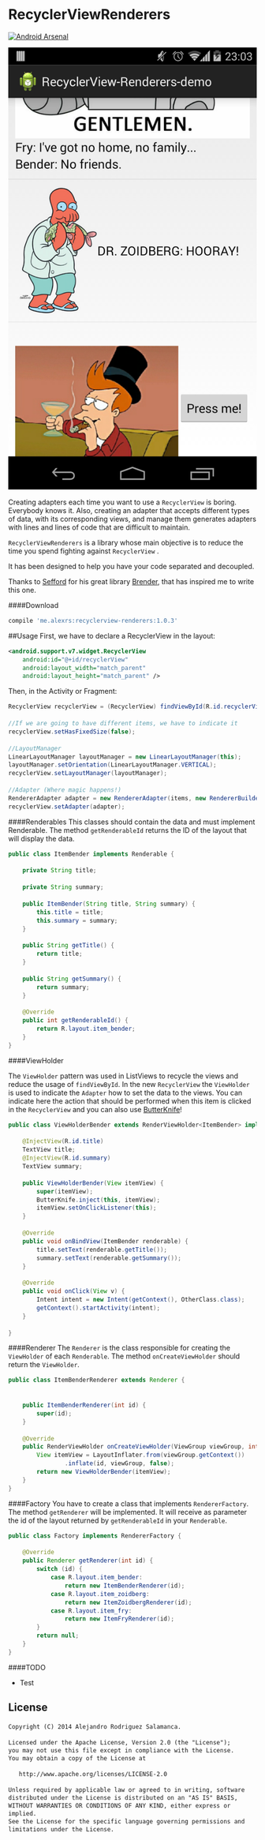 RecyclerViewRenderers
=====================
[![Android Arsenal](https://img.shields.io/badge/Android%20Arsenal-RecyclerViewRenderers-brightgreen.svg?style=flat)](https://android-arsenal.com/details/1/1086)

![image](art/Screenshot.png)

Creating adapters each time you want to use a `RecyclerView` is boring. Everybody knows it.
Also, creating an adapter that accepts different types of data, with its corresponding views, and manage them generates adapters with lines and lines of code that are difficult to maintain.

`RecyclerViewRenderers` is a library whose main objective is to reduce the time you spend fighting against `RecyclerView`	.

It has been designed to help you have your code separated and decoupled.

Thanks to [Sefford](https://github.com/Sefford) for his great library [Brender](https://github.com/Sefford/brender), that has inspired me to write this one.

####Download
```GROOVY
compile 'me.alexrs:recyclerview-renderers:1.0.3'
```

##Usage
First, we have to declare a RecyclerView in the layout:
```XML
<android.support.v7.widget.RecyclerView
	android:id="@+id/recyclerView"
	android:layout_width="match_parent"
	android:layout_height="match_parent" />
```
Then, in the Activity or Fragment:
```JAVA
RecyclerView recyclerView = (RecyclerView) findViewById(R.id.recyclerView);

//If we are going to have different items, we have to indicate it
recyclerView.setHasFixedSize(false);

//LayoutManager
LinearLayoutManager layoutManager = new LinearLayoutManager(this);
layoutManager.setOrientation(LinearLayoutManager.VERTICAL);
recyclerView.setLayoutManager(layoutManager);

//Adapter (Where magic happens!)
RendererAdapter adapter = new RendererAdapter(items, new RendererBuilder(new Factory()));
recyclerView.setAdapter(adapter);
```

####Renderables
This classes should contain the data and must implement Renderable. The method `getRenderableId` returns the ID of the layout that will display the data.

```JAVA
public class ItemBender implements Renderable {

    private String title;

    private String summary;

    public ItemBender(String title, String summary) {
        this.title = title;
        this.summary = summary;
    }

    public String getTitle() {
        return title;
    }

    public String getSummary() {
        return summary;
    }

    @Override
    public int getRenderableId() {
        return R.layout.item_bender;
    }
}
```
####ViewHolder

The `ViewHolder` pattern was used in ListViews to recycle the views and reduce the usage of `findViewById`. In the new `RecyclerView` the `ViewHolder` is used to indicate the `Adapter` how to set the data to the views.
You can indicate here the action that should be performed when this item is clicked in the `RecyclerView` and you can also use [ButterKnife](https://github.com/JakeWharton/butterknife)!  

```JAVA
public class ViewHolderBender extends RenderViewHolder<ItemBender> implements View.OnClickListener {

    @InjectView(R.id.title)
    TextView title;
    @InjectView(R.id.summary)
    TextView summary;

    public ViewHolderBender(View itemView) {
        super(itemView);
        ButterKnife.inject(this, itemView);
        itemView.setOnClickListener(this);
    }

    @Override
    public void onBindView(ItemBender renderable) {
        title.setText(renderable.getTitle());
        summary.setText(renderable.getSummary());
    }
    
    @Override
    public void onClick(View v) {
        Intent intent = new Intent(getContext(), OtherClass.class);
        getContext().startActivity(intent);
    }

}
```

####Renderer
The `Renderer` is the class responsible for creating the `ViewHolder` of each `Renderable`. The method `onCreateViewHolder` should return the `ViewHolder`.

```JAVA
public class ItemBenderRenderer extends Renderer {


    public ItemBenderRenderer(int id) {
        super(id);
    }

    @Override
    public RenderViewHolder onCreateViewHolder(ViewGroup viewGroup, int id) {
        View itemView = LayoutInflater.from(viewGroup.getContext())
                .inflate(id, viewGroup, false);
        return new ViewHolderBender(itemView);
    }
}
```

####Factory
You have to create a class that implements `RendererFactory`. The method `getRenderer` will be implemented. It will receive as parameter the id of the layout returned by `getRenderableId` in your `Renderable`.  

```JAVA
public class Factory implements RendererFactory {

    @Override
    public Renderer getRenderer(int id) {
        switch (id) {
            case R.layout.item_bender:
                return new ItemBenderRenderer(id);
            case R.layout.item_zoidberg:
                return new ItemZoidbergRenderer(id);
            case R.layout.item_fry:
                return new ItemFryRenderer(id);
        }
        return null;
    }
}
```
####TODO
* Test

License
-------
	Copyright (C) 2014 Alejandro Rodriguez Salamanca.

	Licensed under the Apache License, Version 2.0 (the "License");
	you may not use this file except in compliance with the License.
	You may obtain a copy of the License at

	   http://www.apache.org/licenses/LICENSE-2.0

	Unless required by applicable law or agreed to in writing, software
	distributed under the License is distributed on an "AS IS" BASIS,
	WITHOUT WARRANTIES OR CONDITIONS OF ANY KIND, either express or implied.
	See the License for the specific language governing permissions and
	limitations under the License.
